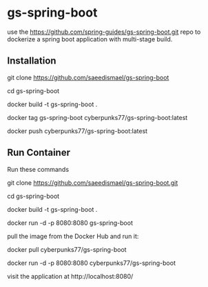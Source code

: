 # gs-spring-boot

use the https://github.com/spring-guides/gs-spring-boot.git repo to dockerize a spring boot application with multi-stage build.

## Installation

git clone https://github.com/saeedismael/gs-spring-boot

cd gs-spring-boot

docker build -t gs-spring-boot .

docker tag gs-spring-boot cyberpunks77/gs-spring-boot:latest

docker push cyberpunks77/gs-spring-boot:latest



## Run Container
Run these commands

git clone https://github.com/saeedismael/gs-spring-boot.git

cd gs-spring-boot

docker build -t gs-spring-boot .

docker run -d -p 8080:8080 gs-spring-boot

pull the image from the Docker Hub and run it:

docker pull cyberpunks77/gs-spring-boot

docker run -d -p 8080:8080 cyberpunks77/gs-spring-boot

visit the application at http://localhost:8080/
